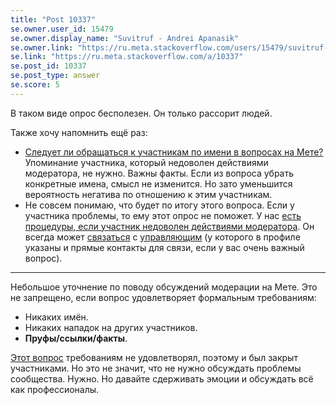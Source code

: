 ```yaml
---
title: "Post 10337"
se.owner.user_id: 15479
se.owner.display_name: "Suvitruf - Andrei Apanasik"
se.owner.link: "https://ru.meta.stackoverflow.com/users/15479/suvitruf-andrei-apanasik"
se.link: "https://ru.meta.stackoverflow.com/a/10337"
se.post_id: 10337
se.post_type: answer
se.score: 5
---
```

<p>В таком виде опрос бесполезен. Он только рассорит людей.</p>

<p>Также хочу напомнить ещё раз:</p>

<ul>
<li><a href="https://ru.meta.stackoverflow.com/q/4790/15479">Следует ли обращаться к участникам по имени в вопросах на Мете?</a> Упоминание участника, который недоволен действиями модератора, не нужно. Важны факты. Если из вопроса убрать конкретные имена, смысл не изменится. Но зато уменьшится вероятность негатива по отношению к этим участникам.</li>
<li>Не совсем понимаю, что будет по итогу этого вопроса. Если у участника проблемы, то ему этот опрос не поможет. У нас <a href="https://ru.meta.stackoverflow.com/q/9800/15479">есть процедуры, если участник недоволен действиями модератора</a>. Он всегда может <a href="https://ru.meta.stackoverflow.com/contact">связаться</a> с <a href="https://ru.meta.stackoverflow.com/users/6/nicolas-chabanovsky?tab=profile">управляющим</a> (у которого в профиле указаны и прямые контакты для связи, если у вас очень важный вопрос).</li>
</ul>

<hr>

<p>Небольшое уточнение по поводу обсуждений модерации на Мете. Это не запрещено, если вопрос удовлетворяет формальным требованиям:</p>

<ul>
<li>Никаких имён.</li>
<li>Никаких нападок на других участников.</li>
<li><strong>Пруфы/ссылки/факты</strong>.</li>
</ul>

<p><a href="https://ru.meta.stackoverflow.com/q/10327/15479">Этот вопрос</a> требованиям не удовлетворял, поэтому и был закрыт участниками. Но это не значит, что не нужно обсуждать проблемы сообщества. Нужно. Но давайте сдерживать эмоции и обсуждать всё как профессионалы.</p>
